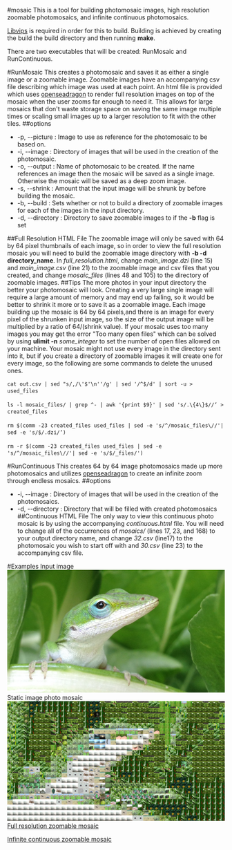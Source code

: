 #mosaic
This is a tool for building photomosaic images, high resolution zoomable photomosaics, and infinite continuous photomosaics.

[Libvips](http://www.vips.ecs.soton.ac.uk/index.php?title=Libvips) is required in order for this to build. Building is achieved by creating the build the build directory and then running **make**.

There are two executables that will be created: RunMosaic and RunContinuous.

#RunMosaic
This creates a photomosaic and saves it as either a single image or a zoomable image. Zoomable images have an accompanying csv file describing which image was used at each point. An html file is provided which uses [openseadragon](http://openseadragon.github.io) to render full resolution images on top of the mosaic when the user zooms far enough to need it. This allows for large mosaics that don't waste storage space on saving the same image multiple times or scaling small images up to a larger resolution to fit with the other tiles.
##options
- -p,  --picture : Image to use as reference for the photomosaic to be based on.
- -i,  --image : Directory of images that will be used in the creation of the photomosaic.
- -o,  --output : Name of photomosaic to be created. If the name references an image then the mosaic will be saved as a single image. Otherwise the mosaic will be saved as  a deep zoom image.
- -s, --shrink :  Amount that the input image will be shrunk by before building the mosaic.
- -b, --build : Sets whether or not to build a directory of zoomable images for each of the images in the input directory.
- -d, --directory : Directory to save zoomable images to if the **-b** flag is set

##Full Resolution HTML File
The zoomable image will only be saved with 64 by 64 pixel thumbnails of each image, so in order to view the full resolution mosaic you will need to build the zoomable image directory with **-b -d directory_name**. In *full_resolution.html*, change *main_image.dzi* (line 15) and *main_image.csv* (line 21) to the zoomable image and csv files that you created, and change *mosaic_files* (lines 48 and 105) to the directory of zoomable images.
##Tips
The more photos in your input directory the better your photomosaic will look. Creating a very large single image will require a large amount of memory and may end up failing, so it would be better to shrink it more or to save it as a zoomable image. Each image building up the mosaic is 64 by 64 pixels,and there is an image for every pixel of the shrunken input image, so the size of the output image will be multiplied by a ratio of 64/(shrink value). If your mosaic uses too many images you may get the error "Too many open files" which can be solved by using **ulimit -n** *some_integer* to set the number of open files allowed on your machine.
Your mosaic might not use every image in the directory sent into it, but if you create a directory of zoomable images it will create one for every image, so the following are some commands to delete the unused ones.

    cat out.csv | sed "s/,/\'$'\n''/g' | sed '/^$/d' | sort -u > used_files
    
    ls -l mosaic_files/ | grep ^- | awk '{print $9}' | sed 's/.\{4\}$//‘ > created_files
    
    rm $(comm -23 created_files used_files | sed -e 's/^/mosaic_files\//'| sed -e 's/$/.dzi/‘)
    
    rm -r $(comm -23 created_files used_files | sed -e 's/^/mosaic_files\//'| sed -e 's/$/_files/')

#RunContinuous
This creates 64 by 64 image photomosaics made up more photomosaics and utilizes [openseadragon](http://openseadragon.github.io) to create an infinite zoom through endless mosaics.
##options
- -i,  --image : Directory of images that will be used in the creation of the photomosaics.
- -d,  --directory : Directory that will be filled with created photomosaics
##Continuous HTML File
The only way to view this continuous photo mosaic is by using the accompanying *continuous.html* file. You will need to change all of the occurrences of *mosaics/* (lines 17, 23, and 168) to your output directory name, and change *32.csv* (line17) to the photomosaic you wish to start off with and *30.csv* (line 23) to the accompanying csv file.

#Examples
Input image
![Input image](https://raw.githubusercontent.com/nathanbain314/mosaic/master/input.jpg)
Static image photo mosaic
![Static mosaic](https://raw.githubusercontent.com/nathanbain314/mosaic/master/output.png)
[Full resolution zoomable mosaic](http://nathanbain.com/mosaic/full_resolution.html)

[Infinite continuous zoomable mosaic](http://nathanbain.com/mosaic/continuous.html)
